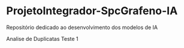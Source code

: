 # ProjetoIntegrador-SpcGrafeno-IA
Repositório dedicado ao desenvolvimento dos modelos de IA

Analise de Duplicatas
Teste 1